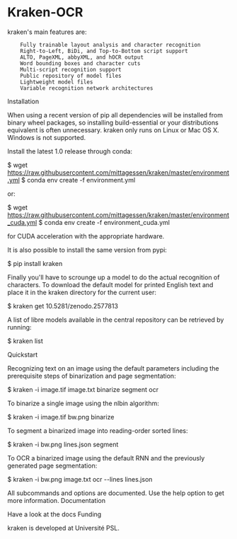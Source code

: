 # Kraken-OCR
kraken's main features are:

        Fully trainable layout analysis and character recognition
        Right-to-Left, BiDi, and Top-to-Bottom script support
        ALTO, PageXML, abbyXML, and hOCR output
        Word bounding boxes and character cuts
        Multi-script recognition support
        Public repository of model files
        Lightweight model files
        Variable recognition network architectures

Installation

When using a recent version of pip all dependencies will be installed from binary wheel packages, so installing build-essential or your distributions equivalent is often unnecessary. kraken only runs on Linux or Mac OS X. Windows is not supported.

Install the latest 1.0 release through conda:

$ wget https://raw.githubusercontent.com/mittagessen/kraken/master/environment.yml
$ conda env create -f environment.yml

or:

$ wget https://raw.githubusercontent.com/mittagessen/kraken/master/environment_cuda.yml
$ conda env create -f environment_cuda.yml

for CUDA acceleration with the appropriate hardware.

It is also possible to install the same version from pypi:

$ pip install kraken

Finally you'll have to scrounge up a model to do the actual recognition of characters. To download the default model for printed English text and place it in the kraken directory for the current user:

$ kraken get 10.5281/zenodo.2577813

A list of libre models available in the central repository can be retrieved by running:

$ kraken list

Quickstart

Recognizing text on an image using the default parameters including the prerequisite steps of binarization and page segmentation:

$ kraken -i image.tif image.txt binarize segment ocr

To binarize a single image using the nlbin algorithm:

$ kraken -i image.tif bw.png binarize

To segment a binarized image into reading-order sorted lines:

$ kraken -i bw.png lines.json segment

To OCR a binarized image using the default RNN and the previously generated page segmentation:

$ kraken -i bw.png image.txt ocr --lines lines.json

All subcommands and options are documented. Use the help option to get more information.
Documentation

Have a look at the docs
Funding

kraken is developed at Université PSL.
